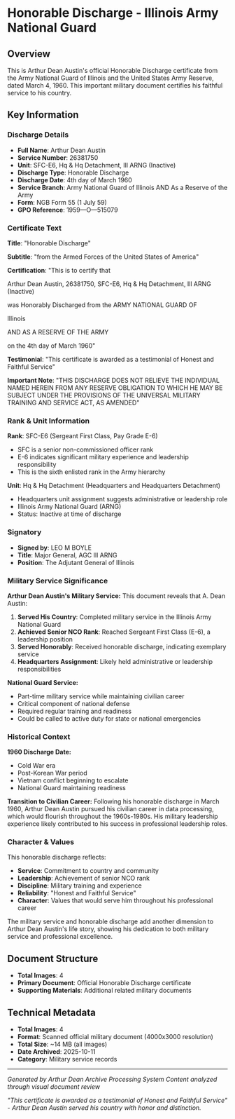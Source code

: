 # Honorable Discharge - Illinois Army National Guard

## Overview
This is Arthur Dean Austin's official Honorable Discharge certificate from the Army National Guard of Illinois and the United States Army Reserve, dated March 4, 1960. This important military document certifies his faithful service to his country.

## Key Information

### Discharge Details
- **Full Name**: Arthur Dean Austin
- **Service Number**: 26381750
- **Unit**: SFC-E6, Hq & Hq Detachment, Ill ARNG (Inactive)
- **Discharge Type**: Honorable Discharge
- **Discharge Date**: 4th day of March 1960
- **Service Branch**: Army National Guard of Illinois AND As a Reserve of the Army
- **Form**: NGB Form 55 (1 July 59)
- **GPO Reference**: 1959—O—515079

### Certificate Text

**Title**: "Honorable Discharge"

**Subtitle**: "from the Armed Forces of the United States of America"

**Certification**:
"This is to certify that

Arthur Dean Austin, 26381750, SFC-E6, Hq & Hq Detachment, Ill ARNG (Inactive)

was Honorably Discharged from the ARMY NATIONAL GUARD OF

Illinois

AND AS A RESERVE OF THE ARMY

on the 4th day of March 1960"

**Testimonial**:
"This certificate is awarded as a testimonial of Honest and Faithful Service"

**Important Note**:
"THIS DISCHARGE DOES NOT RELIEVE THE INDIVIDUAL NAMED HEREIN FROM ANY RESERVE OBLIGATION TO WHICH HE MAY BE SUBJECT UNDER THE PROVISIONS OF THE UNIVERSAL MILITARY TRAINING AND SERVICE ACT, AS AMENDED"

### Rank & Unit Information

**Rank**: SFC-E6 (Sergeant First Class, Pay Grade E-6)
- SFC is a senior non-commissioned officer rank
- E-6 indicates significant military experience and leadership responsibility
- This is the sixth enlisted rank in the Army hierarchy

**Unit**: Hq & Hq Detachment (Headquarters and Headquarters Detachment)
- Headquarters unit assignment suggests administrative or leadership role
- Illinois Army National Guard (ARNG)
- Status: Inactive at time of discharge

### Signatory
- **Signed by**: LEO M BOYLE
- **Title**: Major General, AGC Ill ARNG
- **Position**: The Adjutant General of Illinois

### Military Service Significance

**Arthur Dean Austin's Military Service:**
This document reveals that A. Dean Austin:
1. **Served His Country**: Completed military service in the Illinois Army National Guard
2. **Achieved Senior NCO Rank**: Reached Sergeant First Class (E-6), a leadership position
3. **Served Honorably**: Received honorable discharge, indicating exemplary service
4. **Headquarters Assignment**: Likely held administrative or leadership responsibilities

**National Guard Service:**
- Part-time military service while maintaining civilian career
- Critical component of national defense
- Required regular training and readiness
- Could be called to active duty for state or national emergencies

### Historical Context

**1960 Discharge Date:**
- Cold War era
- Post-Korean War period
- Vietnam conflict beginning to escalate
- National Guard maintaining readiness

**Transition to Civilian Career:**
Following his honorable discharge in March 1960, Arthur Dean Austin pursued his civilian career in data processing, which would flourish throughout the 1960s-1980s. His military leadership experience likely contributed to his success in professional leadership roles.

### Character & Values

This honorable discharge reflects:
- **Service**: Commitment to country and community
- **Leadership**: Achievement of senior NCO rank
- **Discipline**: Military training and experience
- **Reliability**: "Honest and Faithful Service"
- **Character**: Values that would serve him throughout his professional career

The military service and honorable discharge add another dimension to Arthur Dean Austin's life story, showing his dedication to both military service and professional excellence.

## Document Structure
- **Total Images**: 4
- **Primary Document**: Official Honorable Discharge certificate
- **Supporting Materials**: Additional related military documents

## Technical Metadata
- **Total Images**: 4
- **Format**: Scanned official military document (4000x3000 resolution)
- **Total Size**: ~14 MB (all images)
- **Date Archived**: 2025-10-11
- **Category**: Military service records

---
*Generated by Arthur Dean Archive Processing System*
*Content analyzed through visual document review*

*"This certificate is awarded as a testimonial of Honest and Faithful Service" - Arthur Dean Austin served his country with honor and distinction.*
